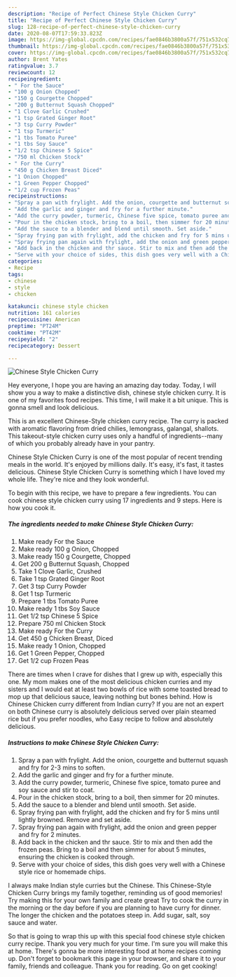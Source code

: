 ```yaml
---
description: "Recipe of Perfect Chinese Style Chicken Curry"
title: "Recipe of Perfect Chinese Style Chicken Curry"
slug: 128-recipe-of-perfect-chinese-style-chicken-curry
date: 2020-08-07T17:59:33.823Z
image: https://img-global.cpcdn.com/recipes/fae0846b3800a57f/751x532cq70/chinese-style-chicken-curry-recipe-main-photo.jpg
thumbnail: https://img-global.cpcdn.com/recipes/fae0846b3800a57f/751x532cq70/chinese-style-chicken-curry-recipe-main-photo.jpg
cover: https://img-global.cpcdn.com/recipes/fae0846b3800a57f/751x532cq70/chinese-style-chicken-curry-recipe-main-photo.jpg
author: Brent Yates
ratingvalue: 3.7
reviewcount: 12
recipeingredient:
- " For the Sauce"
- "100 g Onion Chopped"
- "150 g Courgette Chopped"
- "200 g Butternut Squash Chopped"
- "1 Clove Garlic Crushed"
- "1 tsp Grated Ginger Root"
- "3 tsp Curry Powder"
- "1 tsp Turmeric"
- "1 tbs Tomato Puree"
- "1 tbs Soy Sauce"
- "1/2 tsp Chinese 5 Spice"
- "750 ml Chicken Stock"
- " For the Curry"
- "450 g Chicken Breast Diced"
- "1 Onion Chopped"
- "1 Green Pepper Chopped"
- "1/2 cup Frozen Peas"
recipeinstructions:
- "Spray a pan with frylight. Add the onion, courgette and butternut squash and fry for 2-3 mins to soften."
- "Add the garlic and ginger and fry for a further minute."
- "Add the curry powder, turmeric, Chinese five spice, tomato puree and soy sauce and stir to coat."
- "Pour in the chicken stock, bring to a boil, then simmer for 20 minutes."
- "Add the sauce to a blender and blend until smooth. Set aside."
- "Spray frying pan with frylight, add the chicken and fry for 5 mins until lightly browned. Remove and set aside."
- "Spray frying pan again with frylight, add the onion and green pepper and fry for 2 minutes."
- "Add back in the chicken and thr sauce. Stir to mix and then add the frozen peas. Bring to a boil and then simmer for about 5 minutes, ensuring the chicken is cooked through."
- "Serve with your choice of sides, this dish goes very well with a Chinese style rice or homemade chips."
categories:
- Recipe
tags:
- chinese
- style
- chicken

katakunci: chinese style chicken 
nutrition: 161 calories
recipecuisine: American
preptime: "PT24M"
cooktime: "PT42M"
recipeyield: "2"
recipecategory: Dessert

---
```



![Chinese Style Chicken Curry](https://img-global.cpcdn.com/recipes/fae0846b3800a57f/751x532cq70/chinese-style-chicken-curry-recipe-main-photo.jpg)

Hey everyone, I hope you are having an amazing day today. Today, I will show you a way to make a distinctive dish, chinese style chicken curry. It is one of my favorites food recipes. This time, I will make it a bit unique. This is gonna smell and look delicious.

This is an excellent Chinese-Style chicken curry recipe. The curry is packed with aromatic flavoring from dried chilies, lemongrass, galangal, shallots. This takeout-style chicken curry uses only a handful of ingredients--many of which you probably already have in your pantry.

Chinese Style Chicken Curry is one of the most popular of recent trending meals in the world. It's enjoyed by millions daily. It's easy, it's fast, it tastes delicious. Chinese Style Chicken Curry is something which I have loved my whole life. They're nice and they look wonderful.


To begin with this recipe, we have to prepare a few ingredients. You can cook chinese style chicken curry using 17 ingredients and 9 steps. Here is how you cook it.

<!--inarticleads1-->

##### The ingredients needed to make Chinese Style Chicken Curry:

1. Make ready  For the Sauce
1. Make ready 100 g Onion, Chopped
1. Make ready 150 g Courgette, Chopped
1. Get 200 g Butternut Squash, Chopped
1. Take 1 Clove Garlic, Crushed
1. Take 1 tsp Grated Ginger Root
1. Get 3 tsp Curry Powder
1. Get 1 tsp Turmeric
1. Prepare 1 tbs Tomato Puree
1. Make ready 1 tbs Soy Sauce
1. Get 1/2 tsp Chinese 5 Spice
1. Prepare 750 ml Chicken Stock
1. Make ready  For the Curry
1. Get 450 g Chicken Breast, Diced
1. Make ready 1 Onion, Chopped
1. Get 1 Green Pepper, Chopped
1. Get 1/2 cup Frozen Peas


There are times when I crave for dishes that I grew up with, especially this one. My mom makes one of the most delicious chicken curries and my sisters and I would eat at least two bowls of rice with some toasted bread to mop up that delicious sauce, leaving nothing but bones behind. How is Chinese Chicken curry different from Indian curry? If you are not an expert on both Chinese curry is absolutely delicious served over plain steamed rice but if you prefer noodles, who Easy recipe to follow and absolutely delicious. 

<!--inarticleads2-->

##### Instructions to make Chinese Style Chicken Curry:

1. Spray a pan with frylight. Add the onion, courgette and butternut squash and fry for 2-3 mins to soften.
1. Add the garlic and ginger and fry for a further minute.
1. Add the curry powder, turmeric, Chinese five spice, tomato puree and soy sauce and stir to coat.
1. Pour in the chicken stock, bring to a boil, then simmer for 20 minutes.
1. Add the sauce to a blender and blend until smooth. Set aside.
1. Spray frying pan with frylight, add the chicken and fry for 5 mins until lightly browned. Remove and set aside.
1. Spray frying pan again with frylight, add the onion and green pepper and fry for 2 minutes.
1. Add back in the chicken and thr sauce. Stir to mix and then add the frozen peas. Bring to a boil and then simmer for about 5 minutes, ensuring the chicken is cooked through.
1. Serve with your choice of sides, this dish goes very well with a Chinese style rice or homemade chips.


I always make Indian style curries but the Chinese. This Chinese-Style Chicken Curry brings my family together, reminding us of good memories! Try making this for your own family and create great Try to cook the curry in the morning or the day before if you are planning to have curry for dinner. The longer the chicken and the potatoes steep in. Add sugar, salt, soy sauce and water. 

So that is going to wrap this up with this special food chinese style chicken curry recipe. Thank you very much for your time. I'm sure you will make this at home. There's gonna be more interesting food at home recipes coming up. Don't forget to bookmark this page in your browser, and share it to your family, friends and colleague. Thank you for reading. Go on get cooking!
